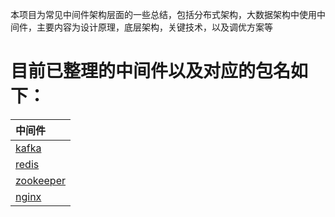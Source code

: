 本项目为常见中间件架构层面的一些总结，包括分布式架构，大数据架构中使用中间件，主要内容为设计原理，底层架构，关键技术，以及调优方案等
# 目前已整理的中间件以及对应的包名如下：

|中间件|
| :------ |
| [kafka](src/main/java/com/xiu/fastmiddleware/kafka/README.MD)|
| [redis](src/main/java/com/xiu/fastmiddleware/redis/README.MD)|
| [zookeeper](src/main/java/com/xiu/fastmiddleware/zookeeper/README.MD)|
| [nginx](src/main/java/com/xiu/fastmiddleware/nginx/README.MD)|